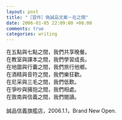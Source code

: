 ```yaml
--- 
layout: post
title: "［習作］偽誠品文案－在之間"
date: 2006-01-05 22:09:00 +08:00
comments: true
categories: writing
---
```


在五點與七點之間，我們共享晚餐。<br />在教室與課本之間，我們學習成長。<br />在地圖與行囊之間，我們旅行他鄉。<br />在酒精與音符之間，我們樂狂歡。<br />在尼采與三毛之間，我們低歎。<br />在爭吵與擁抱之間，我們相處。<br />在敦南與信義之間，我們閱讀。<br /><br />誠品信義旗艦店，2006.1.1，Brand New Open.
